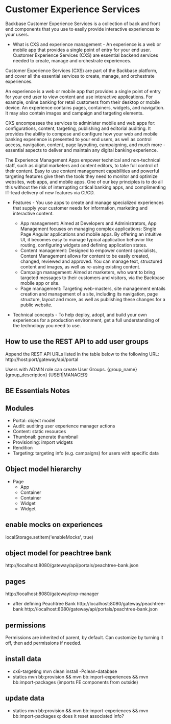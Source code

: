 # Customer Experience Services
Backbase Customer Experience Services is a collection of back and front end components that you use to easily provide interactive experiences to your users.

- What is CXS and experience management - An experience is a web or mobile app that provides a single point of entry for your end user. Customer Experience Services (CXS) are essential backend services needed to create, manage and orchestrate experiences.

Customer Experience Services (CXS) are part of the Backbase platform, and cover all the essential services to create, manage, and orchestrate experiences.

An experience is a web or mobile app that provides a single point of entry for your end user to view content and use interactive applications. For example, online banking for retail customers from their desktop or mobile device. An experience contains pages, containers, widgets, and navigation. It may also contain images and campaign and targeting elements.

CXS encompasses the services to administer mobile and web apps for: configurations, content, targeting, publishing and editorial auditing. It provides the ability to compose and configure how your web and mobile banking experience is presented to your end users, as well as control access, navigation, content, page layouting, campaigning, and much more - essential aspects to deliver and maintain any digital banking experience.

The Experience Management Apps empower technical and non-technical staff, such as digital marketers and content editors, to take full control of their content. Easy to use content management capabilities and powerful targeting features give them the tools they need to monitor and optimize websites, web apps, and mobile apps. One of our key principles is to do all this without the risk of interrupting critical banking apps, and complimenting IT-lead delivery of new features via CI/CD.

- Features - You use apps to create and manage specialized experiences that supply your customer needs for information, marketing and interactive content.
  - App management: Aimed at Developers and Administrators, App Management focuses on managing complex applications: Single Page Angular applications and mobile apps. By offering an intuitive UI, it becomes easy to manage typical application behavior like routing, configuring widgets and defining application states.
  - Content management: Designed to empower content specialists, Content Management allows for content to be easily created, changed, reviewed and approved. You can manage text, structured content and images, as well as re-using existing content.
  - Campaign management: Aimed at marketers, who want to bring targeted messages to their customers and visitors, via the Backbase mobile app or site.
  - Page management: Targeting web-masters, site management entails creation and management of a site, including its navigation, page structure, layout and more, as well as publishing these changes for a public website.

- Technical concepts - To help deploy, adopt, and build your own experiences for a production environment, get a full understanding of the technology you need to use.

## How to use the REST API to add user groups
Append the REST API URLs listed in the table below to the following URL:
http://host:port/gateway/api/portal

Users with ADMIN role can create User Groups.
<group>
    <name>{group_name}</name>
    <description>{group_description}</description>
    <role>{USER|MANAGER}</role>
</group>


BE Essentials Notes
-------------------

## Modules
- Portal: object model
- Audit: auditing user experience manager actions
- Content: static resources
- Thumbnail: generate thumbnail
- Provisioning: import widgets
- Rendition
- Targeting: targeting info (e.g. campaigns) for users with specific data

## Object model hierarchy
- Page
  - App
   - Container
    - Container
    - Widget
   - Widget

## enable mocks on experiences
localStorage.setItem('enableMocks', true)

## object model for peachtree bank
http://localhost:8080/gateway/api/portals/peachtree-bank.json

## pages
http://localhost:8080/gateway/cxp-manager
- after defining Peachtree Bank
http://localhost:8080/gateway/peachtree-bank
http://localhost:8080/gateway/api/portals/peachtree-bank.json

## permissions
Permissions are inherited of parent, by default.
Can customize by turning it off, then add permissions if needed.

## install data
- cx6-targeting
mvn clean install -Pclean-database
- statics
mvn bb:provision && mvn bb:import-experiences && mvn bb:import-packages
(imports FE components from outside)

## update data
- statics
mvn bb:provision && mvn bb:import-experiences && mvn bb:import-packages
q: does it reset associated info?
